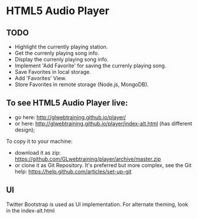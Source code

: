 HTML5 Audio Player
==================

## TODO

- Highlight the currently playing station.
- Get the currenly playing song info.
- Display the currenly playing song info.
- Implement 'Add Favorite' for saving the currenly playing song.
- Save Favorites in local storage.
- Add 'Favorites' View.
- Store Favorites in remote storage (Node.js, MongoDB).

## To see HTML5 Audio Player live:

- go here: http://glwebtraining.github.io/player/
- or here: http://glwebtraining.github.io/player/index-alt.html (has different design);

To copy it to your machine:

 - download it as zip: https://github.com/GLwebtraining/player/archive/master.zip    
 - or clone it as Git Repository. It's preferred but more complex, see the Git help: https://help.github.com/articles/set-up-git  

## UI

Twitter Bootstrap is used as UI implementation.
For alternate theming, look in the index-alt.html